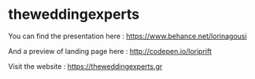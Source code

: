 # theweddingexperts

You can find the presentation here : https://www.behance.net/lorinagousi

And a preview of landing page here : http://codepen.io/loriprift

Visit the website : https://theweddingexperts.gr

